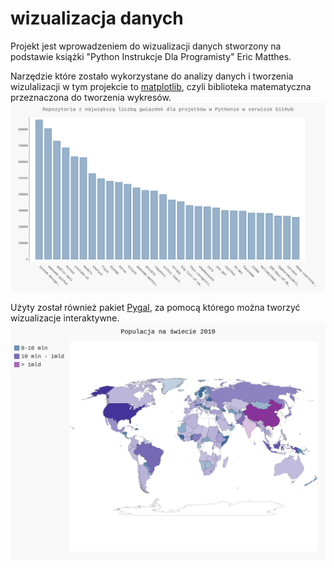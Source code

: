 # wizualizacja danych

Projekt jest wprowadzeniem do wizualizacji danych stworzony na podstawie książki "Python Instrukcje Dla Programisty" Eric Matthes. 

Narzędzie które zostało wykorzystane do analizy danych i tworzenia wizulalizacji w tym projekcie to [matplotlib](https://matplotlib.org/), 
czyli biblioteka matematyczna przeznaczona do tworzenia wykresów.
![Repozytoria z największą liczbą gwiazdek dla projetków w Pythonie w serwisie GitHub](work_with_api/python_repos.svg)
 

Użyty został również pakiet [Pygal](http://www.pygal.org/en/stable/), za pomocą którego
można tworzyć wizualizacje interaktywne. 
![Populacja na świecie w 2010 roku](format_json/world_population.svg) 